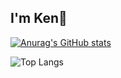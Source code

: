 ## I'm Ken👋

[![Anurag's GitHub stats](https://github-readme-stats.vercel.app/api?username=Ken-Mwirigi)](https://github.com/Ken-Mwirigi/github-readme-stats) 


![Top Langs](https://github-readme-stats.vercel.app/api/top-langs/?username=Ken-Mwirigi&langs_count=8)
<!--
**Ken-Mwirigi/Ken-Mwirigi** is a ✨ _special_ ✨ repository because its `README.md` (this file) appears on your GitHub profile.

Here are some ideas to get you started:

- 🔭 I’m currently working on ...
- 🌱 I’m currently learning ...
- 👯 I’m looking to collaborate on ...
- 🤔 I’m looking for help with ...
- 💬 Ask me about ...
- 📫 How to reach me: ...
- 😄 Pronouns: ...
- ⚡ Fun fact: ...
-->
